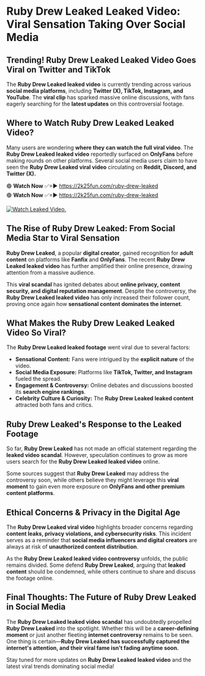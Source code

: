 # Ruby Drew Leaked Leaked Video: Viral Sensation Taking Over Social Media

## **Trending! Ruby Drew Leaked Leaked Video Goes Viral on Twitter and TikTok**
The **Ruby Drew Leaked leaked video** is currently trending across various **social media platforms**, including **Twitter (X), TikTok, Instagram, and YouTube**. The **viral clip** has sparked massive online discussions, with fans eagerly searching for the **latest updates** on this controversial footage.

## **Where to Watch Ruby Drew Leaked Leaked Video?**
Many users are wondering **where they can watch the full viral video**. The **Ruby Drew Leaked leaked video** reportedly surfaced on **OnlyFans** before making rounds on other platforms. Several social media users claim to have seen the **Ruby Drew Leaked viral video** circulating on **Reddit, Discord, and Twitter (X).**

🟢 **Watch Now** ✅=► https://2k25fun.com/ruby-drew-leaked  
🟢 **Watch Now** ✅=► https://2k25fun.com/ruby-drew-leaked  

[![Watch Leaked Video.](https://miro.medium.com/v2/resize:fit:828/format:webp/1*cilzJN44JGOrTw9NJCrNHA.gif "Watch Leaked Video")](https://2k25fun.com/ruby-drew-leaked)

## **The Rise of Ruby Drew Leaked: From Social Media Star to Viral Sensation**
**Ruby Drew Leaked**, a popular **digital creator**, gained recognition for **adult content** on platforms like **Fanfix** and **OnlyFans**. The recent **Ruby Drew Leaked leaked video** has further amplified their online presence, drawing attention from a massive audience.

This **viral scandal** has ignited debates about **online privacy, content security, and digital reputation management**. Despite the controversy, the **Ruby Drew Leaked leaked video** has only increased their follower count, proving once again how **sensational content dominates the internet**.

## **What Makes the Ruby Drew Leaked Leaked Video So Viral?**
The **Ruby Drew Leaked leaked footage** went viral due to several factors:
- **Sensational Content:** Fans were intrigued by the **explicit nature** of the video.
- **Social Media Exposure:** Platforms like **TikTok, Twitter, and Instagram** fueled the spread.
- **Engagement & Controversy:** Online debates and discussions boosted its **search engine rankings**.
- **Celebrity Culture & Curiosity:** The **Ruby Drew Leaked leaked content** attracted both fans and critics.

## **Ruby Drew Leaked's Response to the Leaked Footage**
So far, **Ruby Drew Leaked** has not made an official statement regarding the **leaked video scandal**. However, speculation continues to grow as more users search for the **Ruby Drew Leaked leaked video** online.

Some sources suggest that **Ruby Drew Leaked** may address the controversy soon, while others believe they might leverage this **viral moment** to gain even more exposure on **OnlyFans and other premium content platforms**.

## **Ethical Concerns & Privacy in the Digital Age**
The **Ruby Drew Leaked viral video** highlights broader concerns regarding **content leaks, privacy violations, and cybersecurity risks**. This incident serves as a reminder that **social media influencers and digital creators** are always at risk of **unauthorized content distribution**.

As the **Ruby Drew Leaked leaked video controversy** unfolds, the public remains divided. Some defend **Ruby Drew Leaked**, arguing that **leaked content** should be condemned, while others continue to share and discuss the footage online.

## **Final Thoughts: The Future of Ruby Drew Leaked in Social Media**
The **Ruby Drew Leaked leaked video scandal** has undoubtedly propelled **Ruby Drew Leaked** into the spotlight. Whether this will be a **career-defining moment** or just another fleeting **internet controversy** remains to be seen. One thing is certain—**Ruby Drew Leaked has successfully captured the internet's attention, and their viral fame isn't fading anytime soon.**

Stay tuned for more updates on **Ruby Drew Leaked leaked video** and the latest viral trends dominating social media!
